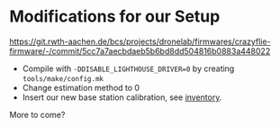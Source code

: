 # Modifications for our Setup

https://git.rwth-aachen.de/bcs/projects/dronelab/firmwares/crazyflie-firmware/-/commit/5cc7a7aecbdaeb5b6bd8dd504816b0883a448022

* Compile with `-DDISABLE_LIGHTHOUSE_DRIVER=0` by creating `tools/make/config.mk`
* Change estimation method to 0
* Insert our new base station calibration, see [inventory](https://git.rwth-aachen.de/bcs/projects/dronelab/general-info/-/wikis/Inventory#basestation-poses).


More to come?